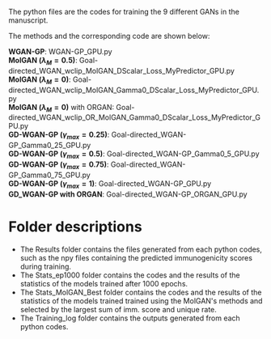 The python files are the codes for training the 9 different GANs in the manuscript.

The methods and the corresponding code are shown below:

**WGAN-GP**: WGAN-GP_GPU.py  
**MolGAN ($\lambda_M=0.5$)**: Goal-directed_WGAN_wclip_MolGAN_DScalar_Loss_MyPredictor_GPU.py  
**MolGAN ($\lambda_M=0$)**: Goal-directed_WGAN_wclip_MolGAN_Gamma0_DScalar_Loss_MyPredictor_GPU.py  
**MolGAN ($\lambda_M=0$)** with ORGAN: Goal-directed_WGAN_wclip_OR_MolGAN_Gamma0_DScalar_Loss_MyPredictor_GPU.py  
**GD-WGAN-GP ($\gamma_{max}=0.25$)**: Goal-directed_WGAN-GP_Gamma0_25_GPU.py  
**GD-WGAN-GP ($\gamma_{max}=0.5$)**: Goal-directed_WGAN-GP_Gamma0_5_GPU.py  
**GD-WGAN-GP ($\gamma_{max}=0.75$)**: Goal-directed_WGAN-GP_Gamma0_75_GPU.py  
**GD-WGAN-GP ($\gamma_{max}=1$)**: Goal-directed_WGAN-GP_GPU.py  
**GD_WGAN-GP with ORGAN**: Goal-directed_WGAN-GP_ORGAN_GPU.py

# Folder descriptions
  * The Results folder contains the files generated from each python codes, such as the npy files containing the predicted immunogenicity scores during training.
  * The Stats_ep1000 folder contains the codes and the results of the statistics of the models trained after 1000 epochs.
  * The Stats_MolGAN_Best folder contains the codes and the results of the statistics of the models trained trained using the MolGAN's methods and selected by the largest sum of imm. score and unique rate.
  * The Training_log folder contains the outputs generated from each python codes.
